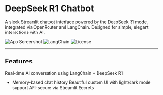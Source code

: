 # DeepSeek R1 Chatbot

A sleek Streamlit chatbot interface powered by the DeepSeek R1 model, integrated via OpenRouter and LangChain. Designed for simple, elegant interactions with AI.

![App Screenshot](https://img.shields.io/badge/Built%20with-Streamlit-%23FF4B4B?logo=streamlit&logoColor=white) ![LangChain](https://img.shields.io/badge/LangChain-Enabled-blue) ![License](https://img.shields.io/badge/License-MIT-green)

---

## Features

Real-time AI conversation using LangChain + DeepSeek R1
-  Memory-based chat history
   Beautiful custom UI with light/dark mode support
   API-secure via Streamlit Secrets


